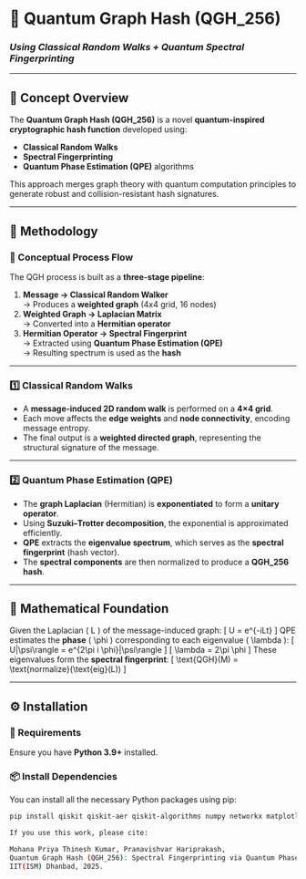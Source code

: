 # 🧠 Quantum Graph Hash (QGH_256)

### _Using Classical Random Walks + Quantum Spectral Fingerprinting_

---

## 📘 Concept Overview

The **Quantum Graph Hash (QGH_256)** is a novel **quantum-inspired cryptographic hash function** developed using:
- **Classical Random Walks**
- **Spectral Fingerprinting**
- **Quantum Phase Estimation (QPE)** algorithms

This approach merges graph theory with quantum computation principles to generate robust and collision-resistant hash signatures.

---

## 🔬 Methodology

### 🧩 Conceptual Process Flow

The QGH process is built as a **three-stage pipeline**:

1. **Message → Classical Random Walker**  
   → Produces a **weighted graph** (4x4 grid, 16 nodes)
2. **Weighted Graph → Laplacian Matrix**  
   → Converted into a **Hermitian operator**
3. **Hermitian Operator → Spectral Fingerprint**  
   → Extracted using **Quantum Phase Estimation (QPE)**  
   → Resulting spectrum is used as the **hash**

---

### 1️⃣ Classical Random Walks
- A **message-induced 2D random walk** is performed on a **4×4 grid**.  
- Each move affects the **edge weights** and **node connectivity**, encoding message entropy.
- The final output is a **weighted directed graph**, representing the structural signature of the message.

---

### 2️⃣ Quantum Phase Estimation (QPE)
- The **graph Laplacian** (Hermitian) is **exponentiated** to form a **unitary operator**.  
- Using **Suzuki–Trotter decomposition**, the exponential is approximated efficiently.  
- **QPE** extracts the **eigenvalue spectrum**, which serves as the **spectral fingerprint** (hash vector).  
- The **spectral components** are then normalized to produce a **QGH_256 hash**.

---

## 🧮 Mathematical Foundation

Given the Laplacian \( L \) of the message-induced graph:
\[
U = e^{-iLt}
\]
QPE estimates the **phase** \( \phi \) corresponding to each eigenvalue \( \lambda \):
\[
U|\psi\rangle = e^{2\pi i \phi}|\psi\rangle
\]
\[
\lambda = 2\pi \phi
\]
These eigenvalues form the **spectral fingerprint**:
\[
\text{QGH}(M) = \text{normalize}(\text{eig}(L))
\]

---

## ⚙️ Installation

### 🧰 Requirements
Ensure you have **Python 3.9+** installed.

### 📦 Install Dependencies

You can install all the necessary Python packages using pip:

```bash
pip install qiskit qiskit-aer qiskit-algorithms numpy networkx matplotlib scipy pandas

If you use this work, please cite:

Mohana Priya Thinesh Kumar, Pranavishvar Hariprakash,
Quantum Graph Hash (QGH_256): Spectral Fingerprinting via Quantum Phase Estimation,
IIT(ISM) Dhanbad, 2025.
